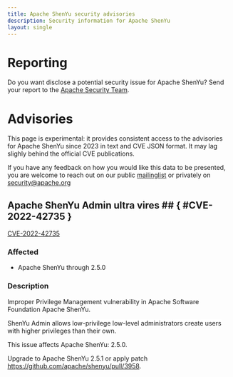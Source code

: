 ```yaml
---
title: Apache ShenYu security advisories
description: Security information for Apache ShenYu
layout: single
---
```


# Reporting

Do you want disclose a potential security issue for Apache ShenYu? Send your report to the  [Apache Security Team](mailto:security@apache.org).

# Advisories

This page is experimental: it provides consistent access to the advisories for Apache ShenYu since 2023 in text and CVE JSON format. It may lag slighly behind the official CVE publications. 

If you have any feedback on how you would like this data to be presented, you are welcome to reach out on our public [mailinglist](/mailinglist) or privately on [security@apache.org](mailto:security@apache.org)

## Apache ShenYu Admin ultra vires ## { #CVE-2022-42735 }

[CVE-2022-42735](./CVE-2022-42735.cve.json)

### Affected

* Apache ShenYu through 2.5.0


### Description

Improper Privilege Management vulnerability in Apache Software Foundation Apache ShenYu.<br>

<span style="background-color: rgb(255, 255, 255);">ShenYu Admin allows low-privilege low-level administrators create users with higher privileges than their own.</span>

<p>This issue affects Apache ShenYu: 2.5.0.</p><p>Upgrade to Apache ShenYu 2.5.1 or apply patch <a target="_blank" rel="nofollow" href="https://github.com/apache/shenyu/pull/3958">https://github.com/apache/shenyu/pull/3958</a>.<br></p>